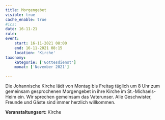 ```yaml
---
title: Morgengebet
visible: true
cache_enable: true
#ics: 
date: 16-11-21
rule: 
event:
	start: 16-11-2021 08:00
	end: 16-11-2021 08:15
	location: 'Kirche'
taxonomy:
	kategorie: ['Gottesdienst']
	monat: ['November 2021']

---
```

Die Johannische Kirche lädt von Montag bis Freitag täglich um 8 Uhr zum gemeinsam gesprochenen Morgengebet in ihre Kirche im St.-Michaels-Heim ein. Wir sprechen gemeinsam das Vaterunser. Alle Geschwister, Freunde und Gäste sind immer herzlich willkommen.



**Veranstaltungsort:** Kirche

